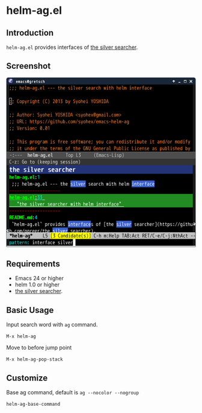# helm-ag.el

## Introduction
`helm-ag.el` provides interfaces of [the silver searcher](https://github.com/ggreer/the_silver_searcher).

## Screenshot

![helm-ag](image/helm-ag.png)


## Requirements

* Emacs 24 or higher
* helm 1.0 or higher
* [the silver searcher](https://github.com/ggreer/the_silver_searcher).


## Basic Usage

Input search word with `ag` command.

    M-x helm-ag

Move to before jump point

    M-x helm-ag-pop-stack


## Customize

Base ag command, default is `ag --nocolor --nogroup`

    helm-ag-base-command
